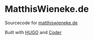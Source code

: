 # MatthisWieneke.de

Sourcecode for [matthiswieneke.de](matthiswieneke.de)

Built with [HUGO](https://gohugo.io/) and [Coder](https://github.com/luizdepra/hugo-coder)
